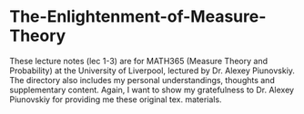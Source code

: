 # The-Enlightenment-of-Measure-Theory
These lecture notes (lec 1-3) are for MATH365 (Measure Theory and Probability) at the University of Liverpool, lectured by Dr. Alexey Piunovskiy. 
The directory also includes my personal understandings, thoughts and supplementary content.
Again, I want to show my gratefulness to Dr. Alexey Piunovskiy for providing me these original tex. materials.

